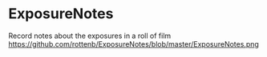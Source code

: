 # ExposureNotes
Record notes about the exposures in a roll of film
https://github.com/rottenb/ExposureNotes/blob/master/ExposureNotes.png
